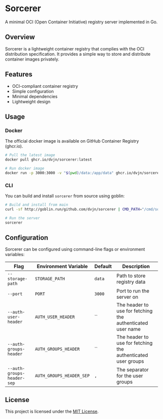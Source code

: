 # Sorcerer

A minimal OCI (Open Container Initiative) registry server implemented in Go.

## Overview

Sorcerer is a lightweight container registry that complies with the OCI
distribution specification. It provides a simple way to store and distribute
container images privately.

## Features

- OCI-compliant container registry
- Simple configuration
- Minimal dependencies
- Lightweight design


## Usage

### Docker

The official docker image is available on GitHub Container Registry (ghcr.io).

```bash
# Pull the latest image
docker pull ghcr.io/dvjn/sorcerer:latest

# Run docker image
docker run -p 3000:3000 -v "$(pwd)/data:/app/data" ghcr.io/dvjn/sorcerer:latest
```

### CLI

You can build and install `sorcerer` from source using goblin:

```bash
# Build and install from main
curl -sf http://goblin.run/github.com/dvjn/sorcerer | CMD_PATH="/cmd/sorcerer" sh

# Run the server
sorcerer
```


## Configuration

Sorcerer can be configured using command-line flags or environment variables:

| Flag                       | Environment Variable     | Default | Description                                                  |
| -------------------------- | ------------------------ | ------- | ------------------------------------------------------------ |
| `--storage-path`           | `STORAGE_PATH`           | `data`  | Path to store registry data                                  |
| `--port`                   | `PORT`                   | `3000`  | Port to run the server on                                    |
| `--auth-user-header`       | `AUTH_USER_HEADER`       | ``      | The header to use for fetching the authenticated user name   |
| `--auth-groups-header`     | `AUTH_GROUPS_HEADER`     | ``      | The header to use for fetching the authenticated user groups |
| `--auth-groups-header-sep` | `AUTH_GROUPS_HEADER_SEP` | `,`     | The separator for the user groups                            |


## License

This project is licensed under the [MIT License](LICENSE.txt).
